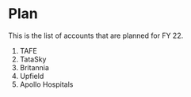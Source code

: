 # Plan

This is the list of accounts that are planned for FY 22.

1. TAFE
2. TataSky
3. Britannia
4. Upfield
5. Apollo Hospitals
